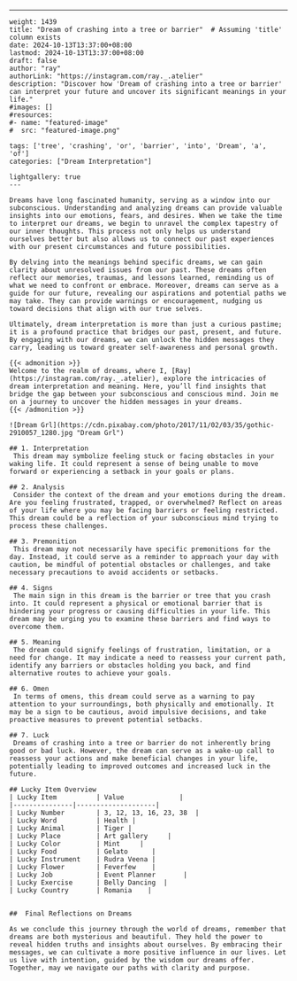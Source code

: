 ---
    weight: 1439
    title: "Dream of crashing into a tree or barrier"  # Assuming 'title' column exists
    date: 2024-10-13T13:37:00+08:00
    lastmod: 2024-10-13T13:37:00+08:00
    draft: false
    author: "ray"
    authorLink: "https://instagram.com/ray._.atelier"
    description: "Discover how 'Dream of crashing into a tree or barrier' can interpret your future and uncover its significant meanings in your life."
    #images: []
    #resources:
    #- name: "featured-image"
    #  src: "featured-image.png"
    
    tags: ['tree', 'crashing', 'or', 'barrier', 'into', 'Dream', 'a', 'of']
    categories: ["Dream Interpretation"]
    
    lightgallery: true
    ---
    
    Dreams have long fascinated humanity, serving as a window into our subconscious. Understanding and analyzing dreams can provide valuable insights into our emotions, fears, and desires. When we take the time to interpret our dreams, we begin to unravel the complex tapestry of our inner thoughts. This process not only helps us understand ourselves better but also allows us to connect our past experiences with our present circumstances and future possibilities.
    
    By delving into the meanings behind specific dreams, we can gain clarity about unresolved issues from our past. These dreams often reflect our memories, traumas, and lessons learned, reminding us of what we need to confront or embrace. Moreover, dreams can serve as a guide for our future, revealing our aspirations and potential paths we may take. They can provide warnings or encouragement, nudging us toward decisions that align with our true selves.
    
    Ultimately, dream interpretation is more than just a curious pastime; it is a profound practice that bridges our past, present, and future. By engaging with our dreams, we can unlock the hidden messages they carry, leading us toward greater self-awareness and personal growth.
    
    {{< admonition >}}
    Welcome to the realm of dreams, where I, [Ray](https://instagram.com/ray._.atelier), explore the intricacies of dream interpretation and meaning. Here, you’ll find insights that bridge the gap between your subconscious and conscious mind. Join me on a journey to uncover the hidden messages in your dreams.
    {{< /admonition >}}
    
    ![Dream Grl](https://cdn.pixabay.com/photo/2017/11/02/03/35/gothic-2910057_1280.jpg "Dream Grl")
    
    ## 1. Interpretation
     This dream may symbolize feeling stuck or facing obstacles in your waking life. It could represent a sense of being unable to move forward or experiencing a setback in your goals or plans.
    
    ## 2. Analysis
     Consider the context of the dream and your emotions during the dream. Are you feeling frustrated, trapped, or overwhelmed? Reflect on areas of your life where you may be facing barriers or feeling restricted. This dream could be a reflection of your subconscious mind trying to process these challenges.
    
    ## 3. Premonition
     This dream may not necessarily have specific premonitions for the day. Instead, it could serve as a reminder to approach your day with caution, be mindful of potential obstacles or challenges, and take necessary precautions to avoid accidents or setbacks.
    
    ## 4. Signs
     The main sign in this dream is the barrier or tree that you crash into. It could represent a physical or emotional barrier that is hindering your progress or causing difficulties in your life. This dream may be urging you to examine these barriers and find ways to overcome them.
    
    ## 5. Meaning
     The dream could signify feelings of frustration, limitation, or a need for change. It may indicate a need to reassess your current path, identify any barriers or obstacles holding you back, and find alternative routes to achieve your goals.
    
    ## 6. Omen
     In terms of omens, this dream could serve as a warning to pay attention to your surroundings, both physically and emotionally. It may be a sign to be cautious, avoid impulsive decisions, and take proactive measures to prevent potential setbacks.
    
    ## 7. Luck
     Dreams of crashing into a tree or barrier do not inherently bring good or bad luck. However, the dream can serve as a wake-up call to reassess your actions and make beneficial changes in your life, potentially leading to improved outcomes and increased luck in the future.
    
    ## Lucky Item Overview
    | Lucky Item          | Value              |
    |---------------|--------------------|
    | Lucky Number        | 3, 12, 13, 16, 23, 38  |
    | Lucky Word          | Health |
    | Lucky Animal        | Tiger |
    | Lucky Place         | Art gallery     |
    | Lucky Color         | Mint     |
    | Lucky Food          | Gelato      |
    | Lucky Instrument    | Rudra Veena |
    | Lucky Flower        | Feverfew    |
    | Lucky Job           | Event Planner       |
    | Lucky Exercise      | Belly Dancing  |
    | Lucky Country       | Romania    |
    
    
    ##  Final Reflections on Dreams
    
    As we conclude this journey through the world of dreams, remember that dreams are both mysterious and beautiful. They hold the power to reveal hidden truths and insights about ourselves. By embracing their messages, we can cultivate a more positive influence in our lives. Let us live with intention, guided by the wisdom our dreams offer. Together, may we navigate our paths with clarity and purpose.
    